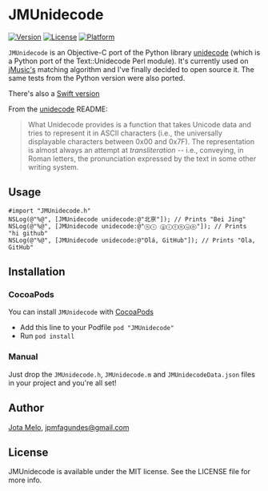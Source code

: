 # JMUnidecode

[![Version](https://img.shields.io/cocoapods/v/JMUnidecode.svg?style=flat)](http://cocoapods.org/pods/JMUnidecode)
[![License](https://img.shields.io/cocoapods/l/JMUnidecode.svg?style=flat)](http://cocoapods.org/pods/JMUnidecode)
[![Platform](https://img.shields.io/cocoapods/p/JMUnidecode.svg?style=flat)](http://cocoapods.org/pods/JMUnidecode)


`JMUnidecode` is an Objective-C port of the Python library [unidecode](https://github.com/iki/unidecode) (which is a Python port of the Text::Unidecode Perl module). It's currently used on [jMusic's](https://itunes.apple.com/app/jmusic-for-spotify/id1118976183) matching algorithm and I've finally decided to open source it. The same tests from the Python version were also ported.

There's also a [Swift version](https://github.com/JotaMelo/JMUnidecode-Swift)

From the [unidecode](https://github.com/iki/unidecode) README:
> What Unidecode provides is a function that takes Unicode data and tries to represent it in ASCII characters (i.e., the universally displayable characters between 0x00 and 0x7F). The representation is almost always an attempt at *transliteration* -- i.e., conveying, in Roman letters, the pronunciation expressed by the text in some other writing system.

## Usage

```objc
#import "JMUnidecode.h"
NSLog(@"%@", [JMUnidecode unidecode:@"北亰"]); // Prints "Bei Jing" 
NSLog(@"%@", [JMUnidecode unidecode:@"ⓗⓘ ⓖⓘⓣⓗⓤⓑ"]); // Prints "hi github"
NSLog(@"%@", [JMUnidecode unidecode:@"Olá, GitHub"]); // Prints "Ola, GitHub"
```

## Installation

### CocoaPods

You can install `JMUnidecode` with [CocoaPods](http://cocoapods.org)

* Add this line to your Podfile ```pod "JMUnidecode"```
* Run ```pod install```

### Manual

Just drop the `JMUnidecode.h`, `JMUnidecode.m` and `JMUnidecodeData.json` files in your project and you're all set!

## Author

[Jota Melo](https://twitter.com/Jota), jpmfagundes@gmail.com

## License

JMUnidecode is available under the MIT license. See the LICENSE file for more info.
